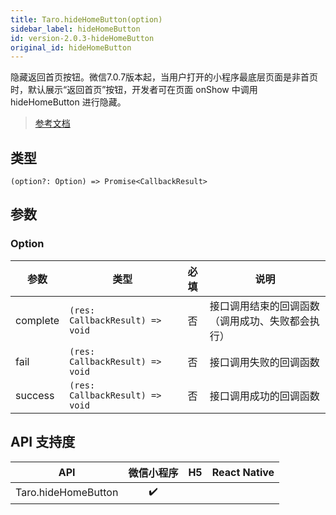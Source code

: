 ```yaml
---
title: Taro.hideHomeButton(option)
sidebar_label: hideHomeButton
id: version-2.0.3-hideHomeButton
original_id: hideHomeButton
---
```


隐藏返回首页按钮。微信7.0.7版本起，当用户打开的小程序最底层页面是非首页时，默认展示“返回首页”按钮，开发者可在页面 onShow 中调用 hideHomeButton 进行隐藏。

> [参考文档](https://developers.weixin.qq.com/miniprogram/dev/api/ui/navigation-bar/wx.hideHomeButton.html)

## 类型

```tsx
(option?: Option) => Promise<CallbackResult>
```

## 参数

### Option

| 参数 | 类型 | 必填 | 说明 |
| --- | --- | :---: | --- |
| complete | `(res: CallbackResult) => void` | 否 | 接口调用结束的回调函数（调用成功、失败都会执行） |
| fail | `(res: CallbackResult) => void` | 否 | 接口调用失败的回调函数 |
| success | `(res: CallbackResult) => void` | 否 | 接口调用成功的回调函数 |

## API 支持度

| API | 微信小程序 | H5 | React Native |
| :---: | :---: | :---: | :---: |
| Taro.hideHomeButton | ✔️ |  |  |
